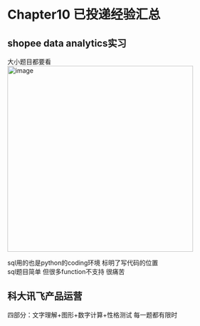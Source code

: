 # Chapter10 已投递经验汇总
## shopee data analytics实习
大小题目都要看  
<img width="417" alt="image" src="https://user-images.githubusercontent.com/105503216/180676528-5577f1fe-c79b-48b3-a659-e39dce77aed9.png">


sql用的也是python的coding环境 标明了写代码的位置  
sql题目简单 但很多function不支持 很痛苦

## 科大讯飞产品运营
四部分：文字理解+图形+数字计算+性格测试 每一题都有限时
